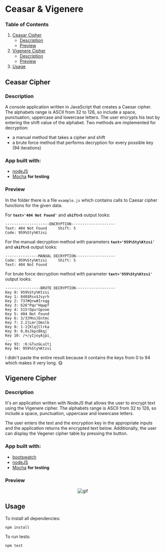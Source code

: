 # Ceasar & Vigenere

### Table of Contents
1. [ Ceasar Cipher ](#cc)
   - [ Description ](#dcc)
   - [ Preview ](#pcc)
2. [ Vigenere Cipher ](#vc)
   - [ Description ](#dcc)
   - [ Preview ](#pvc)
3. [ Usage ](#usage)


<a name="cc"></a>
## Ceasar Cipher
<a name="dcc"></a>
### Description
A console application written in JavaScript that creates a Caesar cipher. The alphabets range is ASCII from 32 to 126, so include a space, punctuation, uppercase and lowercase letters.
The user encrypts his text by entering the shift value of the alphabet. Two methods are implemented for decryption:
- a manual method that takes a cipher and shift
- a brute force method that performs decryption for every possible key (94 iterations)

### App built with:
- [nodeJS](https://nodejs.org/en/)
- [Mocha](https://mochajs.org) **for testing**

<a name="pcc"></a>
### Preview

In the folder there is a file `example.js` which contains calls to Caesar cipher functions for the given data.

For **`text='404 Not Found'`** and **`shift=5`** output looks:
```
--------------------ENCRYPTION--------------------
Text: 404 Not Found     Shift: 5
Code: 959%Sty%Ktzsi
```
For the manual decryption method with parameters **`text='959%Sty%Ktzsi'`** and **`shift=5`** output looks:
```
---------------MANUAL DECRYPTION------------------
Code: 959%Sty%Ktzsi     Shift: 5
Text: 404 Not Found
```
For brute force decryption method with parameter **`text='959%Sty%Ktzsi'`** output looks:
```
----------------BRUTE DECRYPTION------------------
Key 0: 959%Sty%Ktzsi
Key 1: 848$Rsx$Jsyrh
Key 2: 737#Qrw#Irxqg
Key 3: 626"Pqv"Hqwpf
Key 4: 515!Opu!Gpvoe
Key 5: 404 Not Found
Key 6: 3/3}Mns}Entmc
Key 7: 2.2|Lmr|Dmslb
Key 8: 1-1{Klq{Clrka
Key 9: 0,0zJkpzBkqj`
Key 10: /+/yIjoyAjpi_
...
Key 93: :6:&Tuz&Lu{tj
Key 94: 959%Sty%Ktzsi
```
I didn't paste the entire result because it contains the keys from 0 to 94 which makes it very long. 😋
<a name="vc"></a>
## Vigenere Cipher
<a name="dvc"></a>
### Description
It's an application written with NodeJS that allows the user to encrypt text using the Vigenere cipher. The alphabets range is ASCII from 32 to 126, so include a space, punctuation, uppercase and lowercase letters.

The user enters the text and the encryption key in the appropriate inputs and the application returns the encrypted text below.
Additionally, the user can display the Vegener cipher table by pressing the button.

### App built with:
- [bootswatch](https://bootswatch.com/sketchy/)
- [nodeJS](https://nodejs.org/en/)
- [Mocha](https://mochajs.org) **for testing**

<a name="pvc"></a>
### Preview
<p align="center">
<img src="https://user-images.githubusercontent.com/51888438/109837629-a94e4a00-7c45-11eb-85a0-95e9e2741a95.gif" alt="gif" >
</p>

<a name="usage"></a> 
## Usage
To install all dependencies:
```
npm install
```
To run tests:
```
npm test
```
